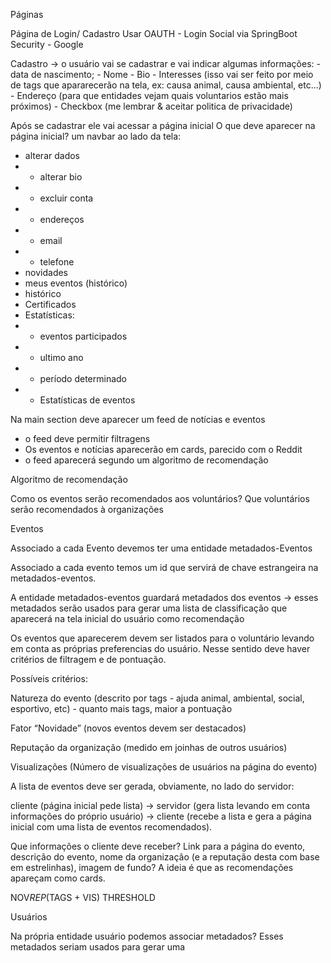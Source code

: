 Páginas

Página de Login/ Cadastro
Usar OAUTH - Login Social via SpringBoot Security - Google

Cadastro -> o usuário vai se cadastrar e vai indicar algumas informações:
    - data de nascimento;
    - Nome
    - Bio
    - Interesses (isso vai ser feito por meio de tags que apararecerão na tela, ex: causa animal, causa ambiental, etc...)
    - Endereço (para que entidades vejam quais voluntarios estão mais próximos)
    - Checkbox (me lembrar & aceitar politica de privacidade)

Após se cadastrar ele vai acessar a página inicial
O que deve aparecer na página inicial? 
um navbar ao lado da tela:
- alterar dados
- - alterar bio
- - excluir conta
- - endereços
- - email
- - telefone
- novidades
- meus eventos (histórico)
- histórico
- Certificados
- Estatísticas:
- - eventos participados
- - ultimo ano
- - período determinado
- - Estatísticas de eventos

Na main section deve aparecer um feed de notícias e eventos
- o feed deve permitir filtragens 
- Os eventos e notícias aparecerão em cards, parecido com o Reddit
- o feed aparecerá segundo um algoritmo de recomendação



Algoritmo de recomendação 

Como os eventos serão recomendados aos voluntários? Que voluntários serão recomendados à organizações

Eventos

Associado a cada Evento devemos ter uma entidade metadados-Eventos

Associado a cada evento temos um id que servirá de chave estrangeira na metadados-eventos.

A entidade metadados-eventos guardará metadados dos eventos → esses metadados serão usados para gerar uma lista de classificação que aparecerá na tela inicial do usuário como recomendação

Os eventos que aparecerem devem ser listados para o voluntário levando em conta as próprias preferencias do usuário. Nesse sentido deve haver critérios de filtragem e de pontuação.

Possíveis critérios:

Natureza do evento (descrito por tags - ajuda animal, ambiental, social, esportivo, etc) - quanto mais tags, maior a pontuação

Fator “Novidade” (novos eventos devem ser destacados)

Reputação da organização (medido em joinhas de outros usuários)

Visualizações (Número de visualizações de usuários na página do evento)

A lista de eventos deve ser gerada, obviamente, no lado do servidor:

cliente (página inicial pede lista) → servidor (gera lista levando em conta informações do próprio usuário) → cliente (recebe a lista e gera a página inicial com uma lista de eventos recomendados).

Que informações o cliente deve receber? Link para a página do evento, descrição do evento, nome da organização (e a reputação desta com base em estrelinhas), imagem de fundo? A ideia é que as recomendações apareçam como cards.

NOV*REP*(TAGS + VIS) THRESHOLD

Usuários

Na própria entidade usuário podemos associar metadados? Esses metadados seriam usados para gerar uma